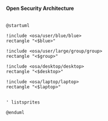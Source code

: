 #### Open Security Architecture


```plantuml

@startuml

!include <osa/user/blue/blue>
rectangle "<$blue>"

!include <osa/user/large/group/group>
rectangle "<$group>"

!include <osa/desktop/desktop>
rectangle "<$desktop>"

!include <osa/laptop/laptop>
rectangle "<$laptop>"


' listsprites

@enduml

```
